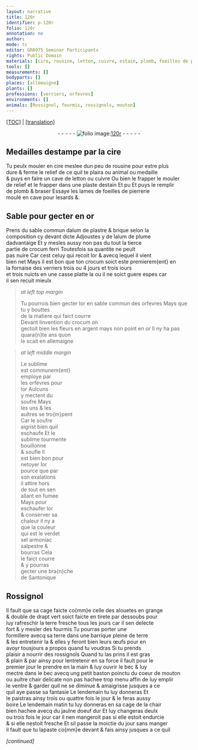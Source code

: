 ```yaml
---
layout: narrative
title: 120r
identifier: p-120r
folio: 120r
annotation: no
author:
mode: tc
editor: GR8975 Seminar Participants
rights: Public Domain
materials: [cire, rousine, letton, cuivre, estain, plomb, foeilles de pierrerie, or, alum de plastre, alum de plume, crocum ferri, crocum, argent, sublime, soufre, verdet, sel armoniac, salpestre, bourras, terre]
tools: []
measurements: []
bodyparts: []
places: [allemaigne]
plants: []
professions: [verriers, orfevres]
environments: []
animals: [Rossignol, fourmis, rossignols, mouton]
---
```


<p><a href="{{ site.baseurl }}/diplomatic/">[TOC]</a> | <a href="{{ site.baseurl }}/texts/p-120r_tl/">[translation]</a></p><div class="folio" align="center">- - - - - <a href="http://gallica.bnf.fr/ark:/12148/btv1b10500001g/f245.image" target="_blank"><img src="https://cu-mkp.github.io/2017-workshop-edition/assets/photo-icon.png" alt="folio image: " style="display:inline-block; margin-bottom:-3px;"/>120r</a> - - - - - </div>  
  

## Medailles destampe par la <span class="m">cire</span>

 
Tu peulx mouler en <span class="m">cire</span> meslee dun peu de <span class="m">rousine</span> pour estre plus<br/> dure & ferme le relief de ce quil te plaira ou animal ou medaille<br/> & puys en faire un cave de <span class="m">letton</span> ou <span class="m">cuivre</span> Ou bien <span class="del">le frapper</span> <span class="add">le mouler</span><br/> de relief <span class="add">et le frapper</span> dans une plaste d<span class="m">estain</span> <span class="del">Et pu</span> Et puys le remplir<br/> de <span class="m">plomb</span> & braser Essaye les lames de <span class="m">foeilles de pierrerie</span><br/> moulé en cave pour lesards &.
 
 
  

## Sable pour gecter en <span class="m">or</span>

 
Prens du sable commun d<span class="m">alum de plastre</span> & brique selon la<br/> composition cy devant dicte Adjoustes y de l<span class="m">alum de plume</span><br/> dadvantaige Et y mesles aussy non pas du tout la tierce<br/> partie de <span class="m">crocum ferri</span> Toutesfois sa quantite ne peult<br/> pas nuire Car cest celuy qui recoit l<span class="m">or</span> & avecq lequel il vient<br/> bien net Mays il est bon que ton <span class="m">crocum</span> soict este premierem{ent} en<br/> la fornaise des <span class="pro">verriers</span> trois <span class="del">ou 4</span> jours et <span class="del">trois iours</span><br/> et trois nuicts en une casse platte la ou il ne soict guere espes car<br/> il sen recuit mieulx
 
> *at left top margin*
> 
> 
>   Tu pourrois bien gecter l<span class="m">or</span> en sable commun des <span class="pro">orfevres</span> Mays que tu y bouttes<br/> de la matiere qui faict courre<br/> Devant linvention du <span class="m">crocum</span> on<br/> gectoit bien les fleurs en <span class="m">argent</span> mays non point en <span class="m">or</span> Il ny ha pas quara{n}te ans quon<br/> le scait en <span class="pl">allemaigne</span>
 
> *at left middle margin*
> 
> 
>   Le <span class="m">sublime</span><br/> est communem{ent}<br/> employe par<br/> les <span class="pro">orfevres</span> pour<br/> l<span class="m">or</span> Aulcuns<br/> y mectent du<br/> <span class="m">soufre</span> Mays<br/> les uns & les<br/> aultres se tro{m}pent<br/> Car le <span class="m">soufre</span><br/> aigrist bien quil<br/> eschaufe Et le<br/> <span class="m">sublime</span> tourmente<br/> bouillonne<br/> & soufle Il<br/> est bien bon pour<br/> netoyer l<span class="m">or</span><br/> pource que par<br/> son exalations<br/> il attire hors<br/> de tout en sen<br/> allant en fumee<br/> Mays pour<br/> eschaufer l<span class="m">or</span><br/> & conserver sa<br/> chaleur il ny a<br/> que la couleur<br/> qui est le <span class="m">verdet</span><br/> <span class="m">sel armoniac</span><br/> <span class="m">salpestre</span> &<br/> <span class="m">bourras</span> Cela<br/> le faict courre<br/> & y pourras<br/> gecter une bra{n}che<br/> de Santonique
 
 
  

## <span class="al">Rossignol</span>

 
 Il fault que sa cage faicte co{mm}e celle des alouetes en grange<br/> & double de drapt vert soict faicte en tirete par dessoubs pour<br/> luy rafreschir la <span class="m">terre</span> fresche tous les jours car il sen delecte<br/> fort & y mesler des <span class="al">fourmis</span> Tu pourras porter une<br/> formillere avecq sa <span class="m">terre</span> dans une barrique pleine de <span class="m">terre</span><br/> & les entretenir la & elles y feront bien leurs œufs pour en<br/> avoyr tousjours a propos quand tu voudras Si tu prends<br/> plaisir a nourrir des <span class="al">rossignols</span> Quand tu las prins il est gras<br/> & plain & par ainsy pour lentretenir en sa force il fault pour le<br/> premier jour le prendre en la main & luy ouvrir le bec & luy<br/> mectre dans le bec avecq ung petit baston poinctu du coeur de <span class="al">mouton</span><br/> ou aultre chair delicate non pas hachee trop menu affin de luy emplir<br/> le ventre & garder quil ne se diminue & amaigrisse jusques a ce<br/> quil aye passe sa fantasie <span class="del">Le lendemain tu luy donneras</span> Et<br/> le paistras ainsy trois ou quattre fois le jour & le feras aussy<br/> boire Le lendemain matin tu luy donneras en sa cage de la chair<br/> bien hachee avecq du jaulne doeuf dur Et luy changeras deulx<br/> ou trois fois le jour car il nen mangeroit pas si elle estoit endurcie<br/> & si elle nestoit fresche Et sil passe la moictie du jour sans manger<br/> il fault que tu lapaste co{mm}e devant & fais ainsy jusques a ce quil
 
*[continued]*
 
